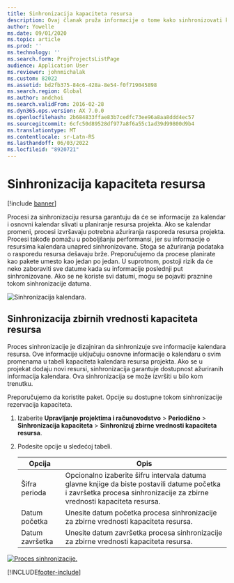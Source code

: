 ```yaml
---
title: Sinhronizacija kapaciteta resursa
description: Ovaj članak pruža informacije o tome kako sinhronizovati kapacitet resursa u kalendarima i projektima.
author: Yowelle
ms.date: 09/01/2020
ms.topic: article
ms.prod: ''
ms.technology: ''
ms.search.form: ProjProjectsListPage
audience: Application User
ms.reviewer: johnmichalak
ms.custom: 82022
ms.assetid: bd2fb375-84c6-428a-8e54-f0f719045898
ms.search.region: Global
ms.author: andchoi
ms.search.validFrom: 2016-02-28
ms.dyn365.ops.version: AX 7.0.0
ms.openlocfilehash: 2b684833ffae83b7cedfc73ee96a8aa8ddd4ec57
ms.sourcegitcommit: 6cfc50d89528df977a8f6a55c1ad39d99800d9b4
ms.translationtype: MT
ms.contentlocale: sr-Latn-RS
ms.lasthandoff: 06/03/2022
ms.locfileid: "8920721"
---
```

# <a name="synchronize-resource-capacity"></a>Sinhronizacija kapaciteta resursa

[!include [banner](../includes/banner.md)]

Procesi za sinhronizaciju resursa garantuju da će se informacije za kalendar i osnovni kalendar slivati u planiranje resursa projekta. Ako se kalendar promeni, procesi izvršavaju potrebna ažuriranja rasporeda resursa projekta. Procesi takođe pomažu u poboljšanju performansi, jer su informacije o resursima kalendara unapred sinhronizovane. Stoga se ažuriranja podataka o rasporedu resursa dešavaju brže. Preporučujemo da procese planirate kao pakete umesto kao jedan po jedan. U suprotnom, postoji rizik da će neko zaboraviti sve datume kada su informacije poslednji put sinhronizovane. Ako se ne koriste svi datumi, mogu se pojaviti praznine tokom sinhronizacije datuma.

![Sinhronizacija kalendara.](./media/projectresourcing04-1024x471.jpg)

## <a name="synchronize-resource-capacity-roll-ups"></a>Sinhronizacija zbirnih vrednosti kapaciteta resursa

Proces sinhronizacije je dizajniran da sinhronizuje sve informacije kalendara resursa. Ove informacije uključuju osnovne informacije o kalendaru o svim promenama u tabeli kapaciteta kalendara resursa projekta. Ako se u projekat dodaju novi resursi, sinhronizacija garantuje dostupnost ažuriranih informacija kalendara. Ova sinhronizacija se može izvršiti u bilo kom trenutku.

Preporučujemo da koristite paket. Opcije su dostupne tokom sinhronizacije rezervacija kapaciteta.

1. Izaberite **Upravljanje projektima i računovodstvo** &gt; **Periodično** &gt; **Sinhronizacija kapaciteta** &gt; **Sinhronizuj zbirne vrednosti kapaciteta resursa**.
2. Podesite opcije u sledećoj tabeli.

    | Opcija      | Opis |
    |-------------|-------------|
    | Šifra perioda | Opcionalno izaberite šifru intervala datuma glavne knjige da biste postavili datume početka i završetka procesa sinhronizacije za zbirne vrednosti kapaciteta resursa. |
    | Datum početka  | Unesite datum početka procesa sinhronizacije za zbirne vrednosti kapaciteta resursa. |
    | Datum završetka    | Unesite datum završetka procesa sinhronizacije za zbirne vrednosti kapaciteta resursa. |

[![Proces sinhronizacije.](./media/projectresourcing09.jpg)](./media/projectresourcing09.jpg)


[!INCLUDE[footer-include](../includes/footer-banner.md)]